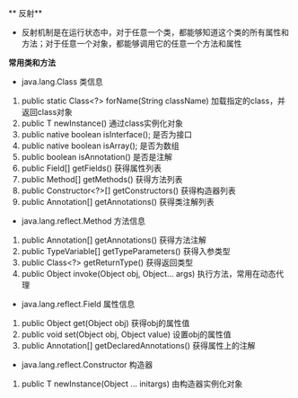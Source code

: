 ** 反射**

- 反射机制是在运行状态中，对于任意一个类，都能够知道这个类的所有属性和方法；对于任意一个对象，都能够调用它的任意一个方法和属性


**常用类和方法**
- java.lang.Class<T>  类信息

1. public static Class<?> forName(String className)    加载指定的class，并返回class对象
1. public T newInstance()    通过class实例化对象
1. public native boolean isInterface();  是否为接口
1. public native boolean isArray();     是否为数组
1. public boolean isAnnotation()          是否是注解
1. public Field[] getFields()                    获得属性列表
1. public Method[] getMethods()         获得方法列表
1. public Constructor<?>[] getConstructors()  获得构造器列表
1. public Annotation[] getAnnotations()      获得类注解列表

- java.lang.reflect.Method 方法信息
1. public Annotation[] getAnnotations()                获得方法注解
1. public TypeVariable<Method>[] getTypeParameters()         获得入参类型
1. public Class<?> getReturnType()         获得返回类型
1. public Object invoke(Object obj, Object... args)       执行方法，常用在动态代理

- java.lang.reflect.Field 属性信息
1. public Object get(Object obj)   获得obj的属性值
1. public void set(Object obj, Object value)   设置obj的属性值
1. public Annotation[] getDeclaredAnnotations()   获得属性上的注解

- java.lang.reflect.Constructor<T> 构造器
1. public T newInstance(Object ... initargs)       由构造器实例化对象

